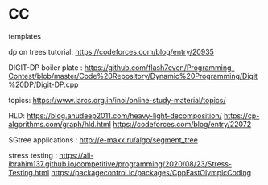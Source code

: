 # CC
templates


dp on trees tutorial:
https://codeforces.com/blog/entry/20935

DIGIT-DP boiler plate :
https://github.com/flash7even/Programming-Contest/blob/master/Code%20Repository/Dynamic%20Programming/Digit%20DP/Digit-DP.cpp


topics:
https://www.iarcs.org.in/inoi/online-study-material/topics/


HLD:
https://blog.anudeep2011.com/heavy-light-decomposition/
https://cp-algorithms.com/graph/hld.html
https://codeforces.com/blog/entry/22072


SGtree applications : http://e-maxx.ru/algo/segment_tree


stress testing : 
https://ali-ibrahim137.github.io/competitive/programming/2020/08/23/Stress-Testing.html
https://packagecontrol.io/packages/CppFastOlympicCoding

